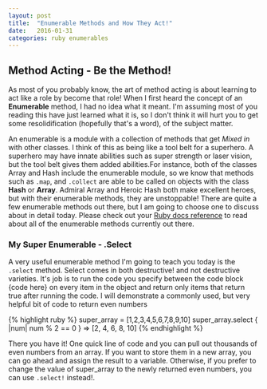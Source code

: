 ```yaml
---
layout: post
title:  "Enumerable Methods and How They Act!"
date:   2016-01-31
categories: ruby enumerables
---
```


## Method Acting - Be the Method!

As most of you probably know, the art of method acting is about learning
to act like a role by become that role! When I first heard the concept
of an **Enumerable** method, I had no idea what it meant. I'm assuming
most of you reading this have just learned what it is, so I don't think
it will hurt you to get some resolidification (hopefully that's a word),
of the subject matter.

An enumerable is a module with a collection of methods that get *Mixed
in* with other classes. I think of this as being like a tool belt for a
superhero. A superhero may have innate abilities such as super strength
or laser vision, but the tool belt gives them added abilities.For
instance, both of the classes Array and Hash include the enumerable
module, so we know that methods such as `.map`, and `.collect` are able to
be called on objects with the class **Hash** or **Array**. Admiral Array and
Heroic Hash both make excellent heroes, but with their enumerable
methods, they are unstoppable! There are quite a few enumerable methods
out there, but I am going to choose one to discuss about in detail
today. Please check out your [Ruby docs
reference](http://ruby-doc.org/core-2.2.3/Enumerable.html) to read about
all of the enumerable methods currently out there.

### My Super Enumerable - .Select

A very useful enumerable method I'm going to teach you today is the
`.select` method. Select comes in both destructive! and not destructive
varieties. It's job is to run the code you specify between the code
block {code here} on every item in the object and return only items that
return true after running the code. I will demonstrate a commonly used,
but very helpful bit of code to return even numbers

{% highlight ruby %}
super_array = [1,2,3,4,5,6,7,8,9,10]
super_array.select { |num| num % 2 == 0 }
=> [2, 4, 6, 8, 10]
{% endhighlight %}

There you have it! One quick line of code and you can pull out thousands
of even numbers from an array. If you want to store them in a new array,
you can go ahead and assign the result to a variable. Otherwise, if you
prefer to change the value of super\_array to the newly returned even
numbers, you can use `.select!` instead!.

